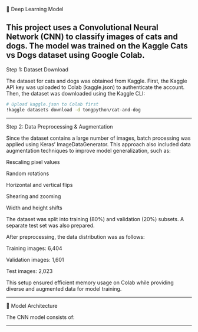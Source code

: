🧠 Deep Learning Model

This project uses a Convolutional Neural Network (CNN) to classify images of cats and dogs.
The model was trained on the Kaggle Cats vs Dogs dataset using Google Colab.
---

Step 1: Dataset Download

The dataset for cats and dogs was obtained from Kaggle. First, the Kaggle API key was uploaded to Colab (kaggle.json) to authenticate the account. Then, the dataset was downloaded using the Kaggle CLI:
```sh 
# Upload kaggle.json to Colab first
!kaggle datasets download -d tongpython/cat-and-dog
 ```
 ---

 Step 2: Data Preprocessing & Augmentation

Since the dataset contains a large number of images, batch processing was applied using Keras’ ImageDataGenerator. This approach also included data augmentation techniques to improve model generalization, such as:

Rescaling pixel values

Random rotations

Horizontal and vertical flips

Shearing and zooming

Width and height shifts

The dataset was split into training (80%) and validation (20%) subsets. A separate test set was also prepared.

After preprocessing, the data distribution was as follows:

Training images: 6,404

Validation images: 1,601

Test images: 2,023

This setup ensured efficient memory usage on Colab while providing diverse and augmented data for model training.




---

🔹 Model Architecture

The CNN model consists of:


---